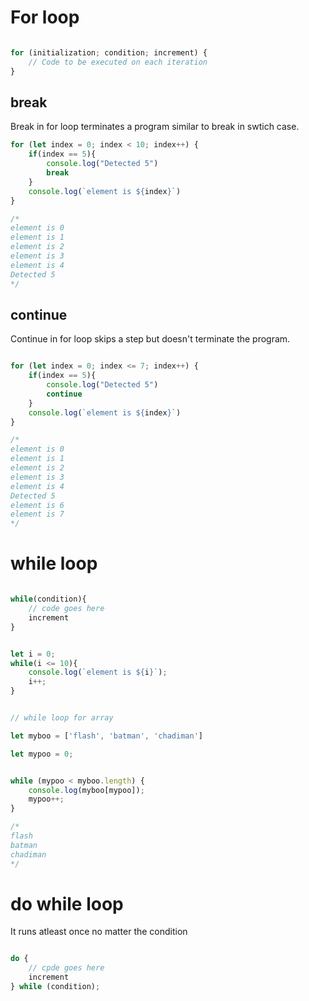 # For loop 

```js

for (initialization; condition; increment) {
    // Code to be executed on each iteration
}

```

## break

Break in for loop terminates a program similar to break in swtich case.

```js 
for (let index = 0; index < 10; index++) {
    if(index == 5){
        console.log("Detected 5")
        break
    }
    console.log(`element is ${index}`)    
}

/*
element is 0
element is 1
element is 2
element is 3
element is 4
Detected 5
*/
```

## continue 

Continue in for loop skips a step but doesn't terminate the program.

```js

for (let index = 0; index <= 7; index++) {
    if(index == 5){
        console.log("Detected 5")
        continue
    }
    console.log(`element is ${index}`)    
}

/*
element is 0
element is 1
element is 2
element is 3
element is 4
Detected 5
element is 6
element is 7
*/
```

# while loop

```js 

while(condition){
    // code goes here
    increment
}


let i = 0;
while(i <= 10){
    console.log(`element is ${i}`);
    i++;
}


// while loop for array

let myboo = ['flash', 'batman', 'chadiman']

let mypoo = 0;


while (mypoo < myboo.length) {
    console.log(myboo[mypoo]);    
    mypoo++;
}

/*
flash
batman
chadiman
*/

```

# do while loop

It runs atleast once no matter the condition

```js

do {
    // cpde goes here
    increment
} while (condition);